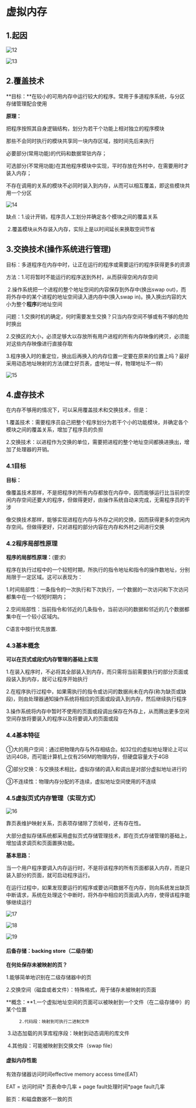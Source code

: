 # 虚拟内存

## 1.起因

![12](C:\Users\86182\Desktop\操作系统\图\12.png)

![13](C:\Users\86182\Desktop\操作系统\图\13.png)





## 2.覆盖技术

**目标：**在较小的可用内存中运行较大的程序。常用于多道程序系统，与分区存储管理配合使用

**原理：**

把程序按照其自身逻辑结构，划分为若干个功能上相对独立的程序模块

那些不会同时执行的模块共享同一块内存区域，按时间先后来执行

必要部分(常用功能)的代码和数据常驻内存；

可选部分(不常用功能)在其他程序模块中实现，平时存放在外村中，在需要用时才装入内存；

不存在调用的关系的模块不必同时装入到内存，从而可以相互覆盖，即这些模块共用一个分区

![14](C:\Users\86182\Desktop\操作系统\图\14.png)

缺点：1.设计开销，程序员人工划分并确定各个模块之间的覆盖关系

​            2.覆盖模块从外存装入内存，实际上是以时间延长来换取空间节省





## 3.交换技术(操作系统进行管理)

目标：多道程序在内存中时，让正在运行的程序或需要运行的程序获得更多的资源

方法：1.可将暂时不能运行的程序送到外村，从而获得空闲内存空间

​            2.操作系统把一个进程的整个地址空间的内容保存到外存中(换出swap out)，而将外存中的某个进程的地址空间读入道内存中(换入swap in)。换入换出内容的大小为整个**程序**的地址空间

 问题：1.交换时机的确定，何时需要发生交换？只当内存空间不够或有不够的危险时换出

​             2.交换区的大小，必须足够大以存放所有用户进程的所有内存映像的拷贝，必须能对这些内存映像进行直接存取

​             3.程序换入时的重定位，换出后再换入的内存位置一定要在原来的位置上吗？最好采用动态地址映射的方法(建立好页表，虚地址一样，物理地址不一样)

![15](图/15.png)



## 4.虚存技术

在内存不够用的情况下，可以采用覆盖技术和交换技术，但是：

1.覆盖技术：需要程序员自己把整个程序划分为若干个小的功能模块，并确定各个模块之间的覆盖关系，增加了程序员的负担

2.交换技术：以进程作为交换的单位，需要把进程的整个地址空间都换进换出，增加了处理器的开销。



### 4.1目标

**目标：**

像覆盖技术那样，不是把程序的所有内存都放在内存中，因而能够运行比当前的空闲内存空间还要大的程序，但做得更好，由操作系统自动来完成，无需程序员的干涉

像交换技术那样，能够实现进程在内存与外存之间的交换，因而获得更多的空闲内存空间。但做得更好，只对进程的部分内容在内存和外村之间进行交换

### 4.2程序局部性原理

**程序的局部性原理：**(要求)

程序在执行过程中的一个较短时期，所执行的指令地址和指令的操作数地址，分别局限于一定区域。这可以表现为：

1.时间局部性：一条指令的一次执行和下次执行，一个数据的一次访问和下次访问都集中在一个较短时期内；

2.空间局部性：当前指令和邻近的几条指令，当前访问的数据和邻近的几个数据都集中在一个较小区域内。

   C语言中按行优先放置.

### 4.3基本概念

  **可以在页式或段式内存管理的基础上实现**

 1.在装入程序时，不必将其全部装入到内存，而只需将当前需要执行的部分页面或段装入到内存，就可让程序开始执行

2.在程序执行过程中，如果需执行的指令或访问的数据尚未在内存(称为缺页或缺段)，则由处理器通知操作系统将相应的页面或段调入到内存，然后继续执行程序

3.操作系统将内存中暂时不使用的页面或段调出保存在外存上，从而腾出更多空闲空间存放将要装入的程序以及将要调入的页面或段

### 4.4基本特征

①大的用户空间：通过把物理内存与外存相结合。如32位的虚拟地址理论上可以访问4GB，而可能计算机上仅有256M的物理内存，但硬盘容量大于4GB

②部分交换：与交换技术相比，虚拟存储的调入和调出是对部分虚拟地址进行的

③不连续性：物理内存分配的不连续，虚拟地址空间使用的不连续

### 4.5虚拟页式内存管理（实现方式）

![16](图/16.png)

靠页表维护映射关系，页表项存储除了页帧号，还有存在性。

大部分虚拟存储系统都采用虚拟页式存储管理技术，即在页式存储管理的基础上，增加请求调页和页面置换功能。

**基本思路：**

当一个用户程序要调入内存运行时，不是将该程序的所有页面都装入内存，而是只装入部分的页面，就可启动程序运行。

在运行过程中，如果发现要运行的程序或要访问数据不在内存，则向系统发出缺页中断请求，系统在处理这个中断时，将外存中相应的页面调入内存，使得该程序能够继续运行

![17](图/17.png)

![18](图/18.png)

![19](图/19.png)

#### 后备存储：backing store（二级存储）

**在何处保存未被映射的页？**

1.能够简单地识别在二级存储器中的页

2.交换空间（磁盘或者文件）：特殊格式，用于储存未被映射的页面

**概念：**1.一个虚拟地址空间的页面可以被映射到一个文件（在二级存储中）的某个位置

   		 2.代码段：映射到可执行二进制文件

​			3.动态加载的共享库程序段：映射到动态调用的库文件

​			4.其他段：可能被映射到交换文件（swap file）



#### 虚拟内存性能

有效存储器访问时间effective memory access time(EAT)

EAT = 访问时间* 页表命中几率 + page fault处理时间*page fault几率

脏页：和磁盘数据不一致的页